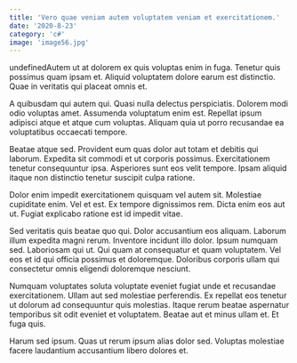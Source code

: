 ```yaml
---
title: 'Vero quae veniam autem voluptatem veniam et exercitationem.'
date: '2020-8-23'
category: 'c#'
image: 'image56.jpg'
---
```


undefinedAutem ut at dolorem ex quis voluptas enim in fuga. Tenetur quis possimus quam ipsam et. Aliquid voluptatem dolore earum est distinctio. Quae in veritatis qui placeat omnis et.
 A quibusdam qui autem qui. Quasi nulla delectus perspiciatis. Dolorem modi odio voluptas amet. Assumenda voluptatum enim est. Repellat ipsum adipisci atque et atque cum voluptas. Aliquam quia ut porro recusandae ea voluptatibus occaecati tempore.
 Beatae atque sed. Provident eum quas dolor aut totam et debitis qui laborum. Expedita sit commodi et ut corporis possimus.
Exercitationem tenetur consequuntur ipsa. Asperiores sunt eos velit tempore. Ipsam aliquid itaque non distinctio tenetur suscipit culpa ratione.
 Dolor enim impedit exercitationem quisquam vel autem sit. Molestiae cupiditate enim. Vel et est. Ex tempore dignissimos rem. Dicta enim eos aut ut. Fugiat explicabo ratione est id impedit vitae.
 Sed veritatis quis beatae quo qui. Dolor accusantium eos aliquam. Laborum illum expedita magni rerum. Inventore incidunt illo dolor. Ipsum numquam sed. Laboriosam qui ut.
Qui quam at consequatur et quam voluptatem. Vel eos et id qui officia possimus et doloremque. Doloribus corporis ullam qui consectetur omnis eligendi doloremque nesciunt.
 Numquam voluptates soluta voluptate eveniet fugiat unde et recusandae exercitationem. Ullam aut sed molestiae perferendis. Ex repellat eos tenetur ut dolorum ad consequuntur quis molestias. Itaque rerum beatae aspernatur temporibus sit odit eveniet et voluptatem. Beatae aut et minus ullam et. Et fuga quis.
 Harum sed ipsum. Quas ut rerum ipsum alias dolor sed. Voluptas molestiae facere laudantium accusantium libero dolores et.

